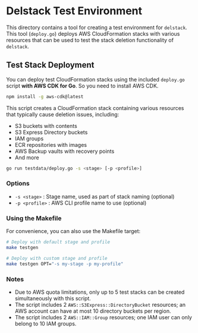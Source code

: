 # Delstack Test Environment

This directory contains a tool for creating a test environment for `delstack`. This tool (`deploy.go`) deploys AWS CloudFormation stacks with various resources that can be used to test the stack deletion functionality of `delstack`.

## Test Stack Deployment

You can deploy test CloudFormation stacks using the included `deploy.go` script **with AWS CDK for Go**. So you need to install AWS CDK.

```bash
npm install -g aws-cdk@latest
```

This script creates a CloudFormation stack containing various resources that typically cause deletion issues, including:

- S3 buckets with contents
- S3 Express Directory buckets
- IAM groups
- ECR repositories with images
- AWS Backup vaults with recovery points
- And more

```bash
go run testdata/deploy.go -s <stage> [-p <profile>]
```

### Options

- `-s <stage>` : Stage name, used as part of stack naming (optional)
- `-p <profile>` : AWS CLI profile name to use (optional)

### Using the Makefile

For convenience, you can also use the Makefile target:

```bash
# Deploy with default stage and profile
make testgen

# Deploy with custom stage and profile
make testgen OPT="-s my-stage -p my-profile"
```

### Notes

- Due to AWS quota limitations, only up to 5 test stacks can be created simultaneously with this script.
- The script includes 2 `AWS::S3Express::DirectoryBucket` resources; an AWS account can have at most 10 directory buckets per region.
- The script includes 2 `AWS::IAM::Group` resources; one IAM user can only belong to 10 IAM groups.
